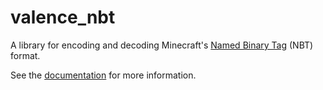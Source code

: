 # valence_nbt

A library for encoding and decoding Minecraft's [Named Binary Tag] (NBT) format.

See the [documentation] for more information.

[Named Binary Tag]: https://minecraft.fandom.com/wiki/NBT_format
[documentation]: https://docs.rs/valence_nbt/
